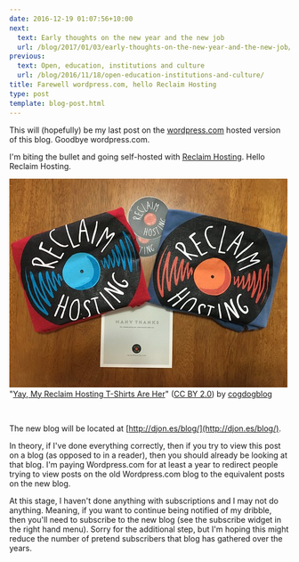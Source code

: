 ```yaml
---
date: 2016-12-19 01:07:56+10:00
next:
  text: Early thoughts on the new year and the new job
  url: /blog/2017/01/03/early-thoughts-on-the-new-year-and-the-new-job/
previous:
  text: Open, education, institutions and culture
  url: /blog/2016/11/18/open-education-institutions-and-culture/
title: Farewell wordpress.com, hello Reclaim Hosting
type: post
template: blog-post.html
---
```

This will (hopefully) be my last post on the [wordpress.com](http://wordpress.com) hosted version of this blog. Goodbye wordpress.com.

I'm biting the bullet and going self-hosted with [Reclaim Hosting](https://reclaimhosting.com/). Hello Reclaim Hosting.

[![Yay, My Reclaim Hosting T-Shirts Are Her by cogdogblog, on Flickr](images/26815347231_0832cb7eb2.jpg "Yay, My Reclaim Hosting T-Shirts Are Her by cogdogblog, on Flickr")](https://www.flickr.com/photos/cogdog/26815347231/) "[Yay, My Reclaim Hosting T-Shirts Are Her](https://www.flickr.com/photos/cogdog/26815347231/)" ([CC BY 2.0](https://creativecommons.org/licenses/by/2.0/)) by [cogdogblog](https://www.flickr.com/people/cogdog/)

 

The new blog will be located at [http://djon.es/blog/](http://djon.es/blog/).

In theory, if I've done everything correctly, then if you try to view this post on a blog (as opposed to in a reader), then you should already be looking at that blog. I'm paying Wordpress.com for at least a year to redirect people trying to view posts on the old Wordpress.com blog to the equivalent posts on the new blog.

At this stage, I haven't done anything with subscriptions and I may not do anything. Meaning, if you want to continue being notified of my dribble, then you'll need to subscribe to the new blog (see the subscribe widget in the right hand menu). Sorry for the additional step, but I'm hoping this might reduce the number of pretend subscribers that blog has gathered over the years.